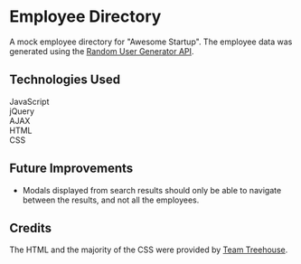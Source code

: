 # Employee Directory
A mock employee directory for "Awesome Startup". The employee data was generated using the [Random User Generator API](https://randomuser.me/).

## Technologies Used
JavaScript  
jQuery  
AJAX  
HTML  
CSS  

## Future Improvements
- Modals displayed from search results should only be able to navigate between the results, and not all the employees.

## Credits
The HTML and the majority of the CSS were provided by [Team Treehouse](https://teamtreehouse.com).